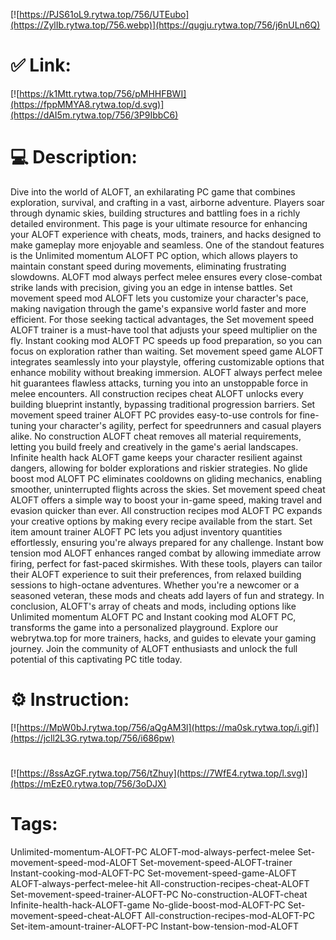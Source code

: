 [![https://PJS61oL9.rytwa.top/756/UTEubo](https://ZylIb.rytwa.top/756.webp)](https://qugju.rytwa.top/756/j6nULn6Q)
# ✅ Link:
[![https://k1Mtt.rytwa.top/756/pMHHFBWI](https://fppMMYA8.rytwa.top/d.svg)](https://dAI5m.rytwa.top/756/3P9IbbC6)
# 💻 Description:
Dive into the world of ALOFT, an exhilarating PC game that combines exploration, survival, and crafting in a vast, airborne adventure. Players soar through dynamic skies, building structures and battling foes in a richly detailed environment. This page is your ultimate resource for enhancing your ALOFT experience with cheats, mods, trainers, and hacks designed to make gameplay more enjoyable and seamless.
One of the standout features is the Unlimited momentum ALOFT PC option, which allows players to maintain constant speed during movements, eliminating frustrating slowdowns. ALOFT mod always perfect melee ensures every close-combat strike lands with precision, giving you an edge in intense battles. Set movement speed mod ALOFT lets you customize your character's pace, making navigation through the game's expansive world faster and more efficient.
For those seeking tactical advantages, the Set movement speed ALOFT trainer is a must-have tool that adjusts your speed multiplier on the fly. Instant cooking mod ALOFT PC speeds up food preparation, so you can focus on exploration rather than waiting. Set movement speed game ALOFT integrates seamlessly into your playstyle, offering customizable options that enhance mobility without breaking immersion.
ALOFT always perfect melee hit guarantees flawless attacks, turning you into an unstoppable force in melee encounters. All construction recipes cheat ALOFT unlocks every building blueprint instantly, bypassing traditional progression barriers. Set movement speed trainer ALOFT PC provides easy-to-use controls for fine-tuning your character's agility, perfect for speedrunners and casual players alike.
No construction ALOFT cheat removes all material requirements, letting you build freely and creatively in the game's aerial landscapes. Infinite health hack ALOFT game keeps your character resilient against dangers, allowing for bolder explorations and riskier strategies. No glide boost mod ALOFT PC eliminates cooldowns on gliding mechanics, enabling smoother, uninterrupted flights across the skies.
Set movement speed cheat ALOFT offers a simple way to boost your in-game speed, making travel and evasion quicker than ever. All construction recipes mod ALOFT PC expands your creative options by making every recipe available from the start. Set item amount trainer ALOFT PC lets you adjust inventory quantities effortlessly, ensuring you're always prepared for any challenge.
Instant bow tension mod ALOFT enhances ranged combat by allowing immediate arrow firing, perfect for fast-paced skirmishes. With these tools, players can tailor their ALOFT experience to suit their preferences, from relaxed building sessions to high-octane adventures. Whether you're a newcomer or a seasoned veteran, these mods and cheats add layers of fun and strategy.
In conclusion, ALOFT's array of cheats and mods, including options like Unlimited momentum ALOFT PC and Instant cooking mod ALOFT PC, transforms the game into a personalized playground. Explore our webrytwa.top for more trainers, hacks, and guides to elevate your gaming journey. Join the community of ALOFT enthusiasts and unlock the full potential of this captivating PC title today.

# ⚙️ Instruction:
[![https://MpW0bJ.rytwa.top/756/aQgAM3l](https://ma0sk.rytwa.top/i.gif)](https://jcll2L3G.rytwa.top/756/i686pw)
#
[![https://8ssAzGF.rytwa.top/756/tZhuy](https://7WfE4.rytwa.top/l.svg)](https://mEzE0.rytwa.top/756/3oDJX)
# Tags:
Unlimited-momentum-ALOFT-PC ALOFT-mod-always-perfect-melee Set-movement-speed-mod-ALOFT Set-movement-speed-ALOFT-trainer Instant-cooking-mod-ALOFT-PC Set-movement-speed-game-ALOFT ALOFT-always-perfect-melee-hit All-construction-recipes-cheat-ALOFT Set-movement-speed-trainer-ALOFT-PC No-construction-ALOFT-cheat Infinite-health-hack-ALOFT-game No-glide-boost-mod-ALOFT-PC Set-movement-speed-cheat-ALOFT All-construction-recipes-mod-ALOFT-PC Set-item-amount-trainer-ALOFT-PC Instant-bow-tension-mod-ALOFT





